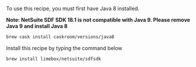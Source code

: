 To use this recipe, you must first have Java 8 installed.

**Note: NetSuite SDF SDK 18.1 is not compatible with Java 9. Please remove Java 9 and install Java 8**
```bash
brew cask install caskroom/versions/java8
```

Install this recipe by typing the command below
```bash
brew install limebox/netsuite/sdfsdk
```
